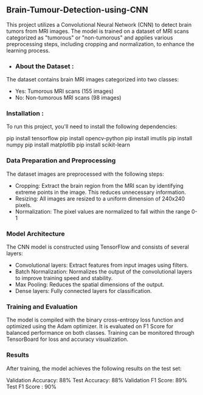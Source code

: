 ## Brain-Tumour-Detection-using-CNN

This project utilizes a Convolutional Neural Network (CNN) to detect brain tumors from MRI images. The model is trained on a dataset of MRI scans categorized as "tumorous" or "non-tumorous" and applies various preprocessing steps, including cropping and normalization, to enhance the learning process.

* ### About the Dataset : 
The dataset contains brain MRI images categorized into two classes:
* Yes: Tumorous MRI scans (155 images)
* No: Non-tumorous MRI scans (98 images)

### Installation : 
To run this project, you'll need to install the following dependencies:

pip install tensorflow
pip install opencv-python
pip install imutils
pip install numpy
pip install matplotlib
pip install scikit-learn

### Data Preparation and Preprocessing
The dataset images are preprocessed with the following steps:
* Cropping: Extract the brain region from the MRI scan by identifying extreme points in the image. This reduces unnecessary information.
* Resizing: All images are resized to a uniform dimension of 240x240 pixels.
* Normalization: The pixel values are normalized to fall within the range 0-1

### Model Architecture
The CNN model is constructed using TensorFlow and consists of several layers:
* Convolutional layers: Extract features from input images using filters.
* Batch Normalization: Normalizes the output of the convolutional layers to improve training speed and stability.
* Max Pooling: Reduces the spatial dimensions of the output.
* Dense layers: Fully connected layers for classification.

### Training and Evaluation
The model is compiled with the binary cross-entropy loss function and optimized using the Adam optimizer. It is evaluated on F1 Score for balanced performance on both classes.
Training can be monitored through TensorBoard for loss and accuracy visualization.

### Results
After training, the model achieves the following results on the test set:

Validation Accuracy: 88%
Test Accuracy: 88%
Validation F1 Score: 89%
Test F1 Score : 90%
